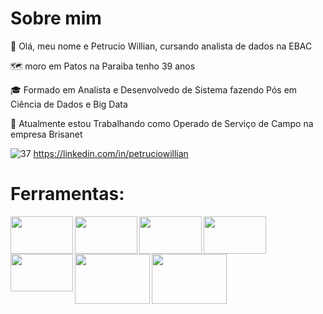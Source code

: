 <h1>Sobre mim</h1>
<p>👋 Olá, meu nome e Petrucio Willian, cursando analista de dados na EBAC</p>
<p>🗺 moro em Patos na Paraiba tenho 39 anos</p> 
<p>🎓 Formado em Analista e Desenvolvedo de Sistema fazendo Pós em Ciência de Dados e Big Data</p>
<p>🔭 Atualmente estou Trabalhando como Operado de Serviço de Campo na empresa Brisanet</p>

                                                                                                      
 ![37](https://github.com/petwillian/petwillian/assets/44210315/c7fbae16-8e94-40a3-8498-52dcca75c62e)  https://linkedin.com/in/petruciowillian

 
 <h1>Ferramentas:</h1>

 <img align="left" width="100" height="60" src="https://github.com/petwillian/Exercicio-python-colab-remoto/assets/44210315/e951be5e-c908-4c0d-8b30-e55043d86977">
 <img align="left" width="100" height="60" src="https://github.com/petwillian/petwillian/assets/44210315/89833531-c013-4369-be9f-3368bbb0d681">
 <img align="left" width="100" height="60" src="https://github.com/petwillian/petwillian/assets/44210315/e44d92ff-2b60-4129-9167-01cd20032c68">
 <img align="left" width="100" height="60" src="https://github.com/petwillian/petwillian/assets/44210315/5b16d2b3-2d6a-4a22-a131-cec7fe6b640d">
 <img align="left" width="100" height="60" src="https://github.com/petwillian/petwillian/assets/44210315/4764de34-f60a-4536-a0ef-16ba20e3b1cf">
 <img align="left" width="120" height="80" src="https://github.com/petwillian/petwillian/assets/44210315/adbd44d4-1e47-446b-8f1c-30726ba00e69">
 <img align="left" width="120" height="80" src="https://github.com/petwillian/petwillian/assets/44210315/644c4a1c-6e0a-4f26-809b-9a16fb724590">



                                                                                                    


<!--
**petwillian/petwillian** is a ✨ _special_ ✨ repository because its `README.md` (this file) appears on your GitHub profile.

Here are some ideas to get you started:

- 🔭 I’m currently working on ...
- 🌱 I’m currently learning ...
- 👯 I’m looking to collaborate on ...
- 🤔 I’m looking for help with ...![download](https://github.com/petwillian/petwillian/assets/44210315/3f9b4648-8b94-41f9-9b01-551d4beb658e)

- 💬 Ask me about ...
- 📫 How to reach me: ...
- 😄 Pronouns: ...
- ⚡ Fun fact: ...
-->
